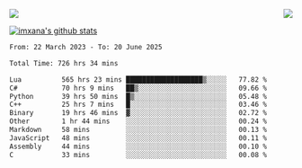 <p>
  <a href="https://count.getloli.com/"><img src="https://count.getloli.com/get/@xana.readme?theme=moebooru-h"></a>
  <img src="https://weather-icon.journeyad.repl.co/@hangzhou?v=1" align="right">
</p>


<a href="https://github.com/imxana"><img align="center" src="https://github-readme-stats.vercel.app/api?username=imxana&show_icons=true&include_all_commits=true&hide_border=tru&custom_title=imxana%27s%20Github%20Stats" alt="imxana's github stats" /></a> 

<!--START_SECTION:waka-->

```txt
From: 22 March 2023 - To: 20 June 2025

Total Time: 726 hrs 34 mins

Lua          565 hrs 23 mins ███████████████████▒░░░░░   77.82 %
C#           70 hrs 9 mins   ██▒░░░░░░░░░░░░░░░░░░░░░░   09.66 %
Python       39 hrs 50 mins  █▒░░░░░░░░░░░░░░░░░░░░░░░   05.48 %
C++          25 hrs 7 mins   █░░░░░░░░░░░░░░░░░░░░░░░░   03.46 %
Binary       19 hrs 46 mins  ▓░░░░░░░░░░░░░░░░░░░░░░░░   02.72 %
Other        1 hr 44 mins    ░░░░░░░░░░░░░░░░░░░░░░░░░   00.24 %
Markdown     58 mins         ░░░░░░░░░░░░░░░░░░░░░░░░░   00.13 %
JavaScript   48 mins         ░░░░░░░░░░░░░░░░░░░░░░░░░   00.11 %
Assembly     44 mins         ░░░░░░░░░░░░░░░░░░░░░░░░░   00.10 %
C            33 mins         ░░░░░░░░░░░░░░░░░░░░░░░░░   00.08 %
```

<!--END_SECTION:waka-->
